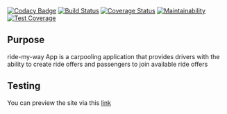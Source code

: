 [![Codacy Badge](https://api.codacy.com/project/badge/Grade/1ee6c2192b744e3bba79837f8ac7c5cd)](https://app.codacy.com/app/xcixor/my-ride?utm_source=github.com&utm_medium=referral&utm_content=xcixor/my-ride&utm_campaign=badger)
[![Build Status](https://travis-ci.org/xcixor/my-ride.svg?branch=master)](https://travis-ci.org/xcixor/my-ride)
[![Coverage Status](https://coveralls.io/repos/github/xcixor/my-ride/badge.svg?branch=master)](https://coveralls.io/github/xcixor/my-ride?branch=master)
[![Maintainability](https://api.codeclimate.com/v1/badges/80451ea43faa9ca7b80d/maintainability)](https://codeclimate.com/github/xcixor/my-ride/maintainability)
[![Test Coverage](https://api.codeclimate.com/v1/badges/80451ea43faa9ca7b80d/test_coverage)](https://codeclimate.com/github/xcixor/my-ride/test_coverage)

## Purpose
ride-my-way App is a carpooling application that provides drivers with the ability to create ride offers and passengers to join available ride offers

## Testing
You can preview the site via this [link](https://xcixor.github.io/my-ride)